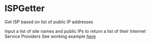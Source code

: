 # ISPGetter
Get ISP based on list of public IP addresses

Input a list of site names and public IPs to return a list of their Internet Service Providers
See working example [here](http://codepen.io/dfire/full/aNPaxL/)

